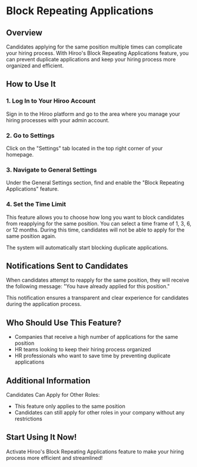# Block Repeating Applications

## Overview

Candidates applying for the same position multiple times can complicate your hiring process. With Hiroo's Block Repeating Applications feature, you can prevent duplicate applications and keep your hiring process more organized and efficient.

## How to Use It

### 1. Log In to Your Hiroo Account

Sign in to the Hiroo platform and go to the area where you manage your hiring processes with your admin account.

### 2. Go to Settings

Click on the "Settings" tab located in the top right corner of your homepage.

### 3. Navigate to General Settings

Under the General Settings section, find and enable the "Block Repeating Applications" feature.

### 4. Set the Time Limit

This feature allows you to choose how long you want to block candidates from reapplying for the same position. You can select a time frame of 1, 3, 6, or 12 months. During this time, candidates will not be able to apply for the same position again.

The system will automatically start blocking duplicate applications.

## Notifications Sent to Candidates

When candidates attempt to reapply for the same position, they will receive the following message:
"You have already applied for this position."

This notification ensures a transparent and clear experience for candidates during the application process.

## Who Should Use This Feature?

- Companies that receive a high number of applications for the same position
- HR teams looking to keep their hiring process organized
- HR professionals who want to save time by preventing duplicate applications

## Additional Information

Candidates Can Apply for Other Roles:
- This feature only applies to the same position
- Candidates can still apply for other roles in your company without any restrictions

## Start Using It Now!

Activate Hiroo's Block Repeating Applications feature to make your hiring process more efficient and streamlined!
